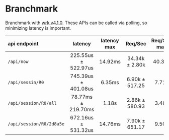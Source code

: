 # Branchmark

Branchmark with [wrk v4.1.0](https://github.com/wg/wrk/tree/4.1.0). These APIs can be called via polling, so minimizing latency is important.

| api endpoint             |       latency       | latency max |    Req/Sec     | Req/Sec max |
| :----------------------- | :-----------------: | :---------: | :------------: | :---------: |
| `/api/now`               | 225.55us ± 522.97us |   14.92ms   | 34.34k ± 2.80k |   40.34k    |
| `/api/sessin/R0`         | 745.39us ± 401.08us |   6.35ms    | 6.90k ± 517.25 |    7.71k    |
| `/api/session/R0/all`    | 78.77ms ± 219.70ms  |    1.18s    | 2.86k ± 580.93 |    3.48k    |
| `/api/session/R0/2d8a5e` | 672.16us ± 531.32us |   14.76ms   | 7.90k ± 651.17 |    9.50k    |
